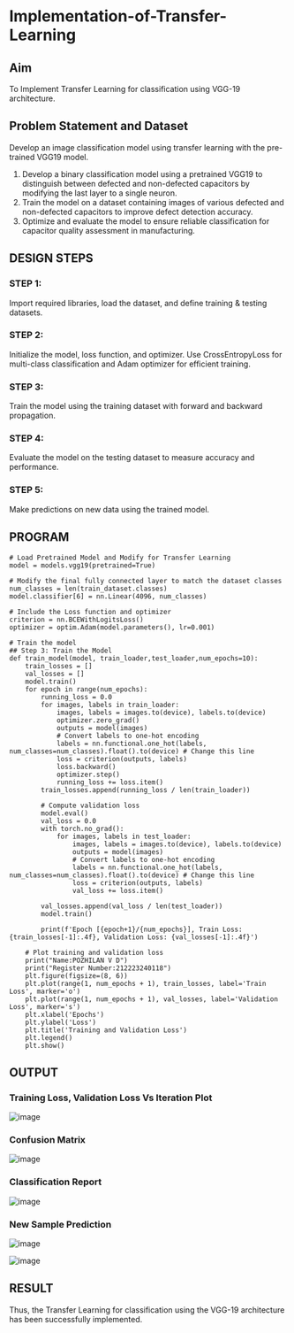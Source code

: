 # Implementation-of-Transfer-Learning
## Aim
To Implement Transfer Learning for classification using VGG-19 architecture.

## Problem Statement and Dataset

Develop an image classification model using transfer learning with the pre-trained VGG19 model.

1. Develop a binary classification model using a pretrained VGG19 to distinguish between defected and non-defected capacitors by modifying the last layer to a single neuron.
2. Train the model on a dataset containing images of various defected and non-defected capacitors to improve defect detection accuracy.
3. Optimize and evaluate the model to ensure reliable classification for capacitor quality assessment in manufacturing.
   
## DESIGN STEPS
### STEP 1:
Import required libraries, load the dataset, and define training & testing datasets.

### STEP 2:
Initialize the model, loss function, and optimizer. Use CrossEntropyLoss for multi-class classification and Adam optimizer for efficient training.

### STEP 3:
Train the model using the training dataset with forward and backward propagation.

### STEP 4:
Evaluate the model on the testing dataset to measure accuracy and performance.

### STEP 5:
Make predictions on new data using the trained model.
## PROGRAM
```
# Load Pretrained Model and Modify for Transfer Learning
model = models.vgg19(pretrained=True)
```
```
# Modify the final fully connected layer to match the dataset classes
num_classes = len(train_dataset.classes)
model.classifier[6] = nn.Linear(4096, num_classes)
```
```
# Include the Loss function and optimizer
criterion = nn.BCEWithLogitsLoss()
optimizer = optim.Adam(model.parameters(), lr=0.001)
```
```
# Train the model
## Step 3: Train the Model
def train_model(model, train_loader,test_loader,num_epochs=10):
    train_losses = []
    val_losses = []
    model.train()
    for epoch in range(num_epochs):
        running_loss = 0.0
        for images, labels in train_loader:
            images, labels = images.to(device), labels.to(device)
            optimizer.zero_grad()
            outputs = model(images)
            # Convert labels to one-hot encoding
            labels = nn.functional.one_hot(labels, num_classes=num_classes).float().to(device) # Change this line
            loss = criterion(outputs, labels)
            loss.backward()
            optimizer.step()
            running_loss += loss.item()
        train_losses.append(running_loss / len(train_loader))

        # Compute validation loss
        model.eval()
        val_loss = 0.0
        with torch.no_grad():
            for images, labels in test_loader:
                images, labels = images.to(device), labels.to(device)
                outputs = model(images)
                # Convert labels to one-hot encoding
                labels = nn.functional.one_hot(labels, num_classes=num_classes).float().to(device) # Change this line
                loss = criterion(outputs, labels)
                val_loss += loss.item()

        val_losses.append(val_loss / len(test_loader))
        model.train()

        print(f'Epoch [{epoch+1}/{num_epochs}], Train Loss: {train_losses[-1]:.4f}, Validation Loss: {val_losses[-1]:.4f}')

    # Plot training and validation loss
    print("Name:POZHILAN V D")
    print("Register Number:212223240118")
    plt.figure(figsize=(8, 6))
    plt.plot(range(1, num_epochs + 1), train_losses, label='Train Loss', marker='o')
    plt.plot(range(1, num_epochs + 1), val_losses, label='Validation Loss', marker='s')
    plt.xlabel('Epochs')
    plt.ylabel('Loss')
    plt.title('Training and Validation Loss')
    plt.legend()
    plt.show()
```


## OUTPUT
### Training Loss, Validation Loss Vs Iteration Plot
![image](https://github.com/user-attachments/assets/7ac9f530-557f-4192-9a4f-93da80d8c143)

### Confusion Matrix
![image](https://github.com/user-attachments/assets/63c07ee3-96f8-439c-af76-3f3811a964c8)

### Classification Report
![image](https://github.com/user-attachments/assets/fb35a371-5d91-475c-bc70-f9ea76ca3f06)

### New Sample Prediction
![image](https://github.com/user-attachments/assets/de770b1a-695e-490b-b004-348fcc327cbe)

![image](https://github.com/user-attachments/assets/ca202328-198f-4376-bfb6-71acefd03946)

## RESULT
Thus, the Transfer Learning for classification using the VGG-19 architecture has been successfully implemented.

